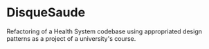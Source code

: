 # DisqueSaude
Refactoring of a Health System codebase using appropriated design patterns as a project of a university's course.
